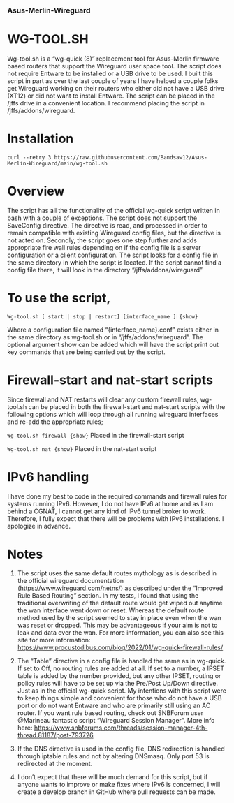 ### Asus-Merlin-Wireguard
 
# WG-TOOL.SH

Wg-tool.sh is a “wg-quick (8)” replacement tool for Asus-Merlin firmware based routers that support the Wireguard user space tool.  The script does not require Entware to be installed or a USB drive to be used.
I built this script in part as over the last couple of years I have helped a couple folks get Wireguard working on their routers who either did not have a USB drive (XT12) or did not want to install Entware.
The script can be placed in the /jffs drive in a convenient location.  I recommend placing the script in /jffs/addons/wireguard. 

# Installation

`curl --retry 3 https://raw.githubusercontent.com/Bandsaw12/Asus-Merlin-Wireguard/main/wg-tool.sh`

# Overview

The script has all the functionality of the official wg-quick script written in bash with a couple of exceptions.  The script does not support the SaveConfig directive.  The directive is read, and processed in order to remain compatible with existing Wireguard config files, but the directive is not acted on.  Secondly, the script goes one step further and adds appropriate fire wall rules depending on if the config file is a server configuration or a client configuration.
The script looks for a config file in the same directory in which the script is located.  If the script cannot find a config file there, it will look in the directory “/jffs/addons/wireguard”

# To use the script,

`Wg-tool.sh [ start | stop | restart] [interface_name ] {show}`

Where a configuration file named “{interface_name}.conf” exists either in the same directory as wg-tool.sh or in “/jffs/addons/wireguard”.
The optional argument show can be added which will have the script print out key commands that are being carried out by the script.

# Firewall-start and nat-start scripts

Since firewall and NAT restarts will clear any custom firewall rules, wg-tool.sh can be placed in both the firewall-start and nat-start scripts with the following options which will loop through all running wireguard interfaces and re-add the appropriate rules;

`Wg-tool.sh firewall {show}`			Placed in the firewall-start script

`Wg-tool.sh nat {show}`								Placed in the nat-start script

# IPv6 handling

I have done my best to code in the required commands and firewall rules for systems running IPv6.  However, I do not have IPv6 at home and as I am behind a CGNAT, I cannot get any kind of IPv6 tunnel broker to work.  Therefore, I fully expect that there will be problems with IPv6 installations.  I apologize in advance.

# Notes

1.	The script uses the same default routes mythology as is described in the official wireguard documentation (https://www.wireguard.com/netns/) as described under the “Improved Rule Based Routing” section.  In my tests, I found that using the traditional overwriting of the default route would get wiped out anytime the wan interface went down or reset.  Whereas the default route method used by the script seemed to stay in place even when the wan was reset or dropped.  This may be advantageous if your aim is not to leak and data over the wan.  For more information, you can also see this site for more information: https://www.procustodibus.com/blog/2022/01/wg-quick-firewall-rules/

2.	The “Table” directive in a config file is handled the same as in wg-quick.  If set to Off,  no routing rules are added at all.  If set to a number, a IPSET table is added by the number provided, but any other IPSET, routing or policy rules will have to be set up via the Pre/Post Up/Down directive.  Just as in the official wg-quick script.  My intentions with this script were to keep things simple and convenient for those who do not have a USB port or do not want Entware and who are primarily still using an AC router.  If you want rule based routing, check out SNBForum user @Marineau fantastic script “Wireguard Session Manager”.  More info here: https://www.snbforums.com/threads/session-manager-4th-thread.81187/post-793726

3.	If the DNS directive is used in the config file, DNS redirection is handled through iptable rules and not by altering DNSmasq.  Only port 53 is redirected at the moment.

4.	I don’t expect that there will be much demand for this script, but if anyone wants to improve or make fixes where IPv6 is concerned, I will create a develop branch in GitHub where pull requests can be made.
